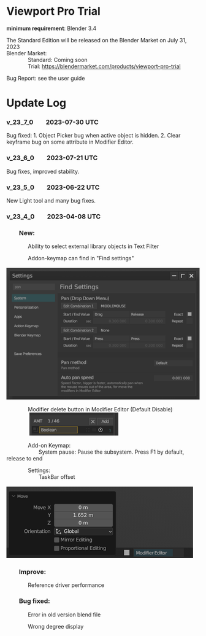 # Viewport Pro Trial
**minimum requirement**: Blender 3.4

The Standard Edition will be released on the Blender Market on July 31, 2023  
Blender Market:  
    Standard: Coming soon  
    Trial: https://blendermarket.com/products/viewport-pro-trial

Bug Report: see the user guide

# Update Log
### v_23_7_0  2023-07-30 UTC
Bug fixed:
    1. Object Picker bug when active object is hidden.
    2. Clear keyframe bug on some attribute in Modifier Editor.

### v_23_6_0  2023-07-21 UTC
Bug fixes, improved stability.


### v_23_5_0  2023-06-22 UTC
New Light tool and many bug fixes.


### v_23_4_0  2023-04-08 UTC
###   New:  
    Ability to select external library objects in Text Filter

    Addon-keymap can find in "Find settings"  
    
![](https://github.com/Iiispace/Viewport_Pro/blob/main/Viewport_Pro_23_4_0_Trial/img/setting_find.png?raw=true)

    Modifier delete button in Modifier Editor (Default Disable)  
    
![](https://github.com/Iiispace/Viewport_Pro/blob/main/Viewport_Pro_23_4_0_Trial/img/md_x.png?raw=true)

    Add-on Keymap:  
      System pause: Pause the subsystem. Press F1 by default, release to end  

    Settings:  
      TaskBar offset  
      
![](https://github.com/Iiispace/Viewport_Pro/blob/main/Viewport_Pro_23_4_0_Trial/img/tb_offset.png?raw=true)


###   Improve:  
    Reference driver performance

###   Bug fixed:  
    Error in old version blend file  
    
    Wrong degree display  
